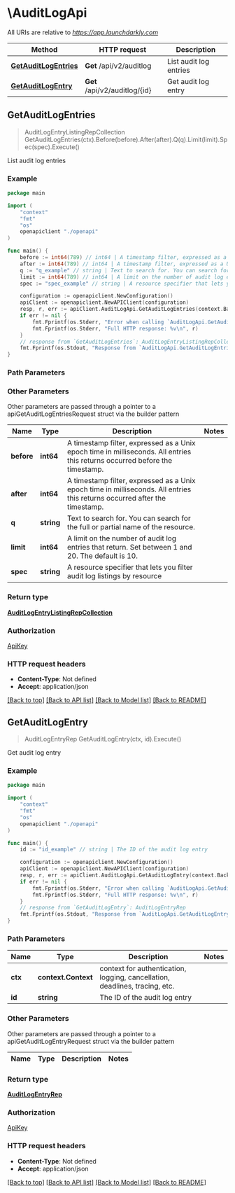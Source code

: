 # \AuditLogApi

All URIs are relative to *https://app.launchdarkly.com*

Method | HTTP request | Description
------------- | ------------- | -------------
[**GetAuditLogEntries**](AuditLogApi.md#GetAuditLogEntries) | **Get** /api/v2/auditlog | List audit log entries
[**GetAuditLogEntry**](AuditLogApi.md#GetAuditLogEntry) | **Get** /api/v2/auditlog/{id} | Get audit log entry



## GetAuditLogEntries

> AuditLogEntryListingRepCollection GetAuditLogEntries(ctx).Before(before).After(after).Q(q).Limit(limit).Spec(spec).Execute()

List audit log entries



### Example

```go
package main

import (
    "context"
    "fmt"
    "os"
    openapiclient "./openapi"
)

func main() {
    before := int64(789) // int64 | A timestamp filter, expressed as a Unix epoch time in milliseconds.  All entries this returns occurred before the timestamp. (optional)
    after := int64(789) // int64 | A timestamp filter, expressed as a Unix epoch time in milliseconds. All entries this returns occurred after the timestamp. (optional)
    q := "q_example" // string | Text to search for. You can search for the full or partial name of the resource. (optional)
    limit := int64(789) // int64 | A limit on the number of audit log entries that return. Set between 1 and 20. The default is 10. (optional)
    spec := "spec_example" // string | A resource specifier that lets you filter audit log listings by resource (optional)

    configuration := openapiclient.NewConfiguration()
    apiClient := openapiclient.NewAPIClient(configuration)
    resp, r, err := apiClient.AuditLogApi.GetAuditLogEntries(context.Background()).Before(before).After(after).Q(q).Limit(limit).Spec(spec).Execute()
    if err != nil {
        fmt.Fprintf(os.Stderr, "Error when calling `AuditLogApi.GetAuditLogEntries``: %v\n", err)
        fmt.Fprintf(os.Stderr, "Full HTTP response: %v\n", r)
    }
    // response from `GetAuditLogEntries`: AuditLogEntryListingRepCollection
    fmt.Fprintf(os.Stdout, "Response from `AuditLogApi.GetAuditLogEntries`: %v\n", resp)
}
```

### Path Parameters



### Other Parameters

Other parameters are passed through a pointer to a apiGetAuditLogEntriesRequest struct via the builder pattern


Name | Type | Description  | Notes
------------- | ------------- | ------------- | -------------
 **before** | **int64** | A timestamp filter, expressed as a Unix epoch time in milliseconds.  All entries this returns occurred before the timestamp. | 
 **after** | **int64** | A timestamp filter, expressed as a Unix epoch time in milliseconds. All entries this returns occurred after the timestamp. | 
 **q** | **string** | Text to search for. You can search for the full or partial name of the resource. | 
 **limit** | **int64** | A limit on the number of audit log entries that return. Set between 1 and 20. The default is 10. | 
 **spec** | **string** | A resource specifier that lets you filter audit log listings by resource | 

### Return type

[**AuditLogEntryListingRepCollection**](AuditLogEntryListingRepCollection.md)

### Authorization

[ApiKey](../README.md#ApiKey)

### HTTP request headers

- **Content-Type**: Not defined
- **Accept**: application/json

[[Back to top]](#) [[Back to API list]](../README.md#documentation-for-api-endpoints)
[[Back to Model list]](../README.md#documentation-for-models)
[[Back to README]](../README.md)


## GetAuditLogEntry

> AuditLogEntryRep GetAuditLogEntry(ctx, id).Execute()

Get audit log entry



### Example

```go
package main

import (
    "context"
    "fmt"
    "os"
    openapiclient "./openapi"
)

func main() {
    id := "id_example" // string | The ID of the audit log entry

    configuration := openapiclient.NewConfiguration()
    apiClient := openapiclient.NewAPIClient(configuration)
    resp, r, err := apiClient.AuditLogApi.GetAuditLogEntry(context.Background(), id).Execute()
    if err != nil {
        fmt.Fprintf(os.Stderr, "Error when calling `AuditLogApi.GetAuditLogEntry``: %v\n", err)
        fmt.Fprintf(os.Stderr, "Full HTTP response: %v\n", r)
    }
    // response from `GetAuditLogEntry`: AuditLogEntryRep
    fmt.Fprintf(os.Stdout, "Response from `AuditLogApi.GetAuditLogEntry`: %v\n", resp)
}
```

### Path Parameters


Name | Type | Description  | Notes
------------- | ------------- | ------------- | -------------
**ctx** | **context.Context** | context for authentication, logging, cancellation, deadlines, tracing, etc.
**id** | **string** | The ID of the audit log entry | 

### Other Parameters

Other parameters are passed through a pointer to a apiGetAuditLogEntryRequest struct via the builder pattern


Name | Type | Description  | Notes
------------- | ------------- | ------------- | -------------


### Return type

[**AuditLogEntryRep**](AuditLogEntryRep.md)

### Authorization

[ApiKey](../README.md#ApiKey)

### HTTP request headers

- **Content-Type**: Not defined
- **Accept**: application/json

[[Back to top]](#) [[Back to API list]](../README.md#documentation-for-api-endpoints)
[[Back to Model list]](../README.md#documentation-for-models)
[[Back to README]](../README.md)

